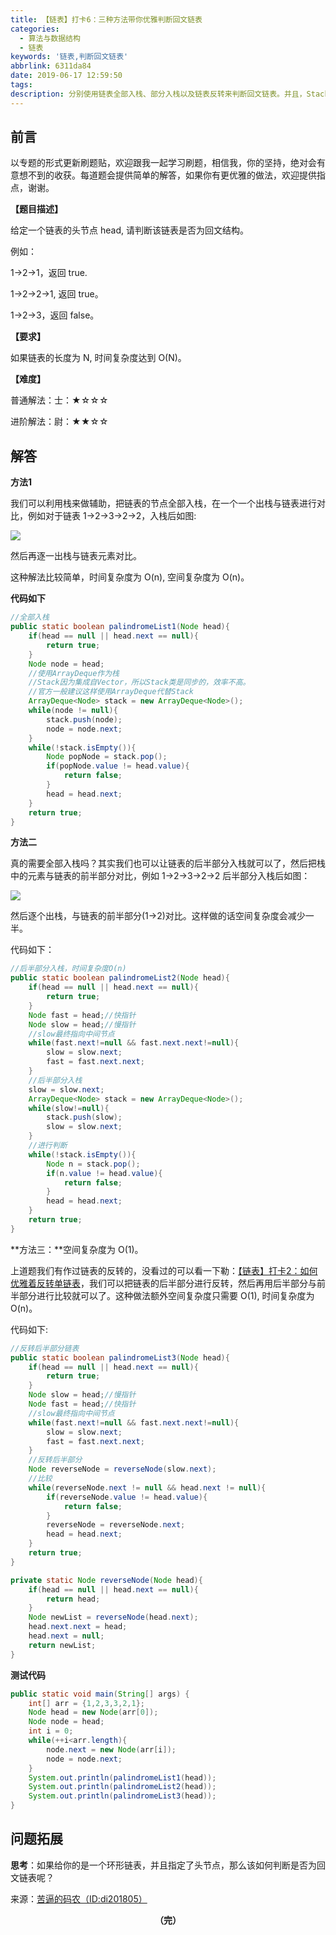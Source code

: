 ```yaml
---
title: 【链表】打卡6：三种方法带你优雅判断回文链表
categories:
  - 算法与数据结构
  - 链表
keywords: '链表,判断回文链表'
abbrlink: 6311da84
date: 2019-06-17 12:59:50
tags:
description: 分别使用链表全部入栈、部分入栈以及链表反转来判断回文链表。并且，Stack因为集成自Vector，所以Stack类是同步的，效率不高。官方一般建议这样使用ArrayDeque代替Stack。
---
```


## 前言

以专题的形式更新刷题贴，欢迎跟我一起学习刷题，相信我，你的坚持，绝对会有意想不到的收获。每道题会提供简单的解答，如果你有更优雅的做法，欢迎提供指点，谢谢。

<!--more-->

**【题目描述】**

给定一个链表的头节点 head, 请判断该链表是否为回文结构。

例如：

1->2->1，返回 true.

1->2->2->1, 返回 true。

1->2->3，返回 false。

**【要求】**

如果链表的长度为 N, 时间复杂度达到 O(N)。

**【难度】**

普通解法：士：★☆☆☆

进阶解法：尉：★★☆☆

## 解答

**方法1**

我们可以利用栈来做辅助，把链表的节点全部入栈，在一个一个出栈与链表进行对比，例如对于链表 1->2->3->2->2，入栈后如图:

![](http://ww1.sinaimg.cn/large/75a4a8eegy1g445a9ugbhj207k0angm0.jpg)

然后再逐一出栈与链表元素对比。

这种解法比较简单，时间复杂度为 O(n), 空间复杂度为 O(n)。

**代码如下**

```java
//全部入栈
public static boolean palindromeList1(Node head){
    if(head == null || head.next == null){
        return true;
    }
    Node node = head;
    //使用ArrayDeque作为栈
    //Stack因为集成自Vector，所以Stack类是同步的，效率不高。
    //官方一般建议这样使用ArrayDeque代替Stack
    ArrayDeque<Node> stack = new ArrayDeque<Node>();
    while(node != null){
        stack.push(node);
        node = node.next;
    }
    while(!stack.isEmpty()){
        Node popNode = stack.pop();
        if(popNode.value != head.value){
            return false;
        }
        head = head.next;
    }
    return true;
}
```

**方法二**

真的需要全部入栈吗？其实我们也可以让链表的后半部分入栈就可以了，然后把栈中的元素与链表的前半部分对比，例如 1->2->3->2->2 后半部分入栈后如图：

![](http://ww1.sinaimg.cn/large/75a4a8eegy1g449wbbtjkj205408rmxg.jpg)

然后逐个出栈，与链表的前半部分(1->2)对比。这样做的话空间复杂度会减少一半。

代码如下：

```java
//后半部分入栈，时间复杂度O(n)
public static boolean palindromeList2(Node head){
    if(head == null || head.next == null){
        return true;
    }
    Node fast = head;//快指针
    Node slow = head;//慢指针
    //slow最终指向中间节点
    while(fast.next!=null && fast.next.next!=null){
        slow = slow.next;
        fast = fast.next.next;
    }
    //后半部分入栈
    slow = slow.next;
    ArrayDeque<Node> stack = new ArrayDeque<Node>();
    while(slow!=null){
        stack.push(slow);
        slow = slow.next;
    }
    //进行判断
    while(!stack.isEmpty()){
        Node n = stack.pop();
        if(n.value != head.value){
            return false;
        }
        head = head.next;
    }
    return true;
}
```

**方法三：**空间复杂度为 O(1)。

上道题我们有作过链表的反转的，没看过的可以看一下勒：[【链表】打卡2：如何优雅着反转单链表](https://helloliwen.github.io/124f68d0.html)，我们可以把链表的后半部分进行反转，然后再用后半部分与前半部分进行比较就可以了。这种做法额外空间复杂度只需要 O(1), 时间复杂度为 O(n)。

代码如下:

```java
//反转后半部分链表
public static boolean palindromeList3(Node head){
    if(head == null || head.next == null){
        return true;
    }
    Node slow = head;//慢指针
    Node fast = head;//快指针
    //slow最终指向中间节点
    while(fast.next!=null && fast.next.next!=null){
        slow = slow.next;
        fast = fast.next.next;
    }
    //反转后半部分
    Node reverseNode = reverseNode(slow.next);
    //比较
    while(reverseNode.next != null && head.next != null){
        if(reverseNode.value != head.value){
            return false;
        }
        reverseNode = reverseNode.next;
        head = head.next;
    }
    return true;
}

private static Node reverseNode(Node head){
    if(head == null || head.next == null){
        return head;
    }
    Node newList = reverseNode(head.next);
    head.next.next = head;
    head.next = null;
    return newList;
}
```

**测试代码**

~~~java
public static void main(String[] args) {
    int[] arr = {1,2,3,3,2,1};
    Node head = new Node(arr[0]);
    Node node = head;
    int i = 0;
    while(++i<arr.length){
        node.next = new Node(arr[i]);
        node = node.next;
    }
    System.out.println(palindromeList1(head));
    System.out.println(palindromeList2(head));
    System.out.println(palindromeList3(head));
}
~~~

## 问题拓展

**思考**：如果给你的是一个环形链表，并且指定了头节点，那么该如何判断是否为回文链表呢？

来源：[苦逼的码农（ID:di201805）](<https://mp.weixin.qq.com/s?__biz=Mzg2NzA4MTkxNQ==&mid=2247485171&idx=2&sn=5495c1a318f4e20b6c1996a48b209f40&chksm=ce404d27f937c43116b85857b0f5d5e5acb3295b15f019df9a2a4f155dbc875f77c5cc318431&scene=21#wechat_redirect>)

<center style="font-weight:bold">（完）</center>